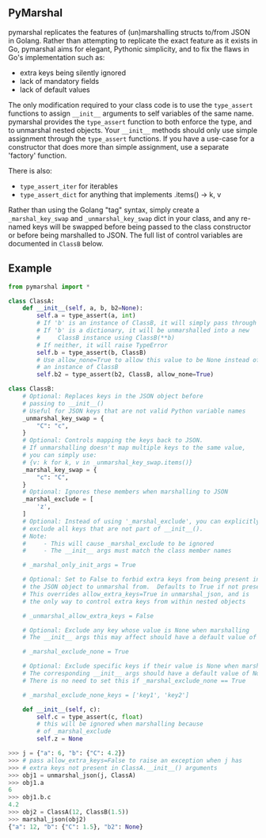 ## PyMarshal

pymarshal replicates the features of (un)marshalling structs to/from
JSON in Golang.  Rather than attempting to replicate the exact
feature as it exists in Go, pymarshal aims for elegant,
Pythonic simplicity, and to fix the flaws in Go's implementation
such as:
  - extra keys being silently ignored
  - lack of mandatory fields
  - lack of default values

The only modification required to your class code is to use the `type_assert`
functions to assign `__init__` arguments to self variables of the same
name.  pymarshal provides the `type_assert` function to both enforce the type,
and to unmarshal nested objects.  Your `__init__` methods should only use
simple assignment through the `type_assert` functions.  If you have a
use-case for a constructor that does more than simple assignment, use a
separate 'factory' function.

There is also:
  - `type_assert_iter` for iterables
  - `type_assert_dict` for anything that implements .items() -> k, v

Rather than using the Golang "tag" syntax, simply create a
`_marshal_key_swap` and `_unmarshal_key_swap` dict in your class,
and any re-named keys will be swapped before being passed to the
class constructor or before being marshalled to JSON.  The full list
of control variables are documented in `ClassB` below.

## Example

```python
from pymarshal import *

class ClassA:
    def __init__(self, a, b, b2=None):
        self.a = type_assert(a, int)
        # If 'b' is an instance of ClassB, it will simply pass through
        # If 'b' is a dictionary, it will be unmarshalled into a new
        #     ClassB instance using ClassB(**b)
        # If neither, it will raise TypeError
        self.b = type_assert(b, ClassB)
        # Use allow_none=True to allow this value to be None instead of
        # an instance of ClassB
        self.b2 = type_assert(b2, ClassB, allow_none=True)

class ClassB:
    # Optional: Replaces keys in the JSON object before
    # passing to __init__()
    # Useful for JSON keys that are not valid Python variable names
    _unmarshal_key_swap = {
        "C": "c",
    }
    # Optional: Controls mapping the keys back to JSON.
    # If unmarshalling doesn't map multiple keys to the same value,
    # you can simply use:
    # {v: k for k, v in _unmarshal_key_swap.items()}
    _marshal_key_swap = {
        "c": "C",
    }
    # Optional: Ignores these members when marshalling to JSON
    _marshal_exclude = [
        'z',
    ]
    # Optional: Instead of using '_marshal_exclude', you can explicitly
    # exclude all keys that are not part of __init__().
    # Note:
    #     - This will cause _marshal_exclude to be ignored
    #     - The __init__ args must match the class member names

    # _marshal_only_init_args = True

    # Optional: Set to False to forbid extra keys from being present in
    # the JSON object to unmarshal from.  Defaults to True if not present.
    # This overrides allow_extra_keys=True in unmarshal_json, and is
    # the only way to control extra keys from within nested objects

    # _unmarshal_allow_extra_keys = False

    # Optional: Exclude any key whose value is None when marshalling
    # The __init__ args this may affect should have a default value of None

    # _marshal_exclude_none = True

    # Optional: Exclude specific keys if their value is None when marshalling
    # The corresponding __init__ args should have a default value of None
    # There is no need to set this if _marshal_exclude_none == True

    # _marshal_exclude_none_keys = ['key1', 'key2']

    def __init__(self, c):
        self.c = type_assert(c, float)
        # this will be ignored when marshalling because
        # of _marshal_exclude
        self.z = None

>>> j = {"a": 6, "b": {"C": 4.2}}
>>> # pass allow_extra_keys=False to raise an exception when j has
>>> # extra keys not present in ClassA.__init__() arguments
>>> obj1 = unmarshal_json(j, ClassA)
>>> obj1.a
6
>>> obj1.b.c
4.2
>>> obj2 = ClassA(12, ClassB(1.5))
>>> marshal_json(obj2)
{"a": 12, "b": {"C": 1.5}, "b2": None}
```
